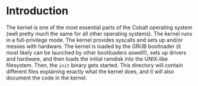 # Introduction
The kernel is one of the most essential parts of the Cobalt operating system (well pretty much the same for all other operating systems). The kernel runs in a full-privilege mode. The kernel provides syscalls and sets up and/or messes with hardware.
The kernel is loaded by the GRUB bootloader (it most likely can be launched by other bootloaders aswell!), sets up drivers and hardware, and then loads the initial ramdisk into the UNIX-like filesystem. Then, the `init` binary gets started.
This directory will contain different files explaining exactly what the kernel does, and it will also document the code in the kernel.
